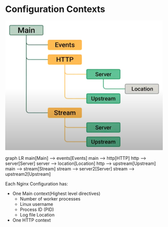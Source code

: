# Configuration Contexts

![overview](../asset/images/nginx-configuration-contexts-1.png)

graph LR
  main[Main] --> events[Events]
  main --> http[HTTP]
  http --> server[Server]
  server --> location[Location]
  http --> upstream[Upstream]
  main --> stream[Stream]
  stream --> server2[Server]
  stream --> upstream2[Upstream]

Each Nginx Configuration has:
* One Main context(Highest level directives)
  * Number of worker processes
  * Linux username
  * Process ID (PID)
  * Log file Location
* One HTTP context


